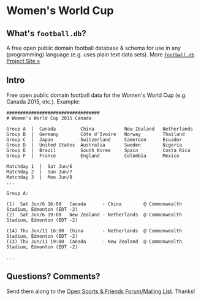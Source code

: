 # Women's World Cup

## What's `football.db`?

A free open public domain football database & schema
for use in any (programming) language (e.g. uses plain text data sets).
More [`football.db` Project Site »](http://openfootball.github.io)

## Intro

Free open public domain football data for the Women's World Cup (e.g. Canada 2015, etc.).
Example:

~~~
##################################
# Women's World Cup 2015 Canada

Group A  |  Canada         China           New Zealand   Netherlands  
Group B  |  Germany        Côte d'Ivoire   Norway        Thailand
Group C  |  Japan          Switzerland     Cameroon      Ecuador
Group D  |  United States  Australia       Sweden        Nigeria
Group E  |  Brazil         South Korea     Spain         Costa Rica
Group F  |  France         England         Colombia      Mexico

Matchday 1  |  Sat Jun/6
Matchday 2  |  Sun Jun/7
Matchday 3  |  Mon Jun/8
...

Group A:

(1)  Sat Jun/6 16:00   Canada      - China        @ Commonwealth Stadium, Edmonton (EDT -2)
(2)  Sat Jun/6 19:00   New Zealand - Netherlands  @ Commonwealth Stadium, Edmonton (EDT -2)

(14) Thu Jun/11 16:00  China       - Netherlands  @ Commonwealth Stadium, Edmonton (EDT -2)
(13) Thu Jun/11 19:00  Canada      - New Zealand  @ Commonwealth Stadium, Edmonton (EDT -2)

...
~~~


## Questions? Comments?

Send them along to the
[Open Sports & Friends Forum/Mailing List](http://groups.google.com/group/opensport).
Thanks!
